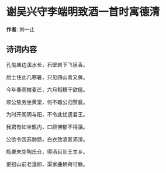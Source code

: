 # 谢吴兴守李端明致酒一首时寓德清

**作者**: 刘一止

## 诗词内容

孔愉庙边溪水长，石壁岩下飞泉香。

居士住此几寒暑，只见四山青又黄。

今年春雨摧麦芒，六月稻穗干欲僵。

烦公焦劳坐黄堂，何不趣公归赞襄。

为时开阁阴与阳，不令此忧遗君王。

我君有如坐甑内，口顾怫郁不得骧。

公欲令我苏肺肠，白衣致酒甚沛滂。

瓶粟未空陶氏仓，得酒且到王生乡。

更招山前老漫郎，渠家曲柄荷可觞。

